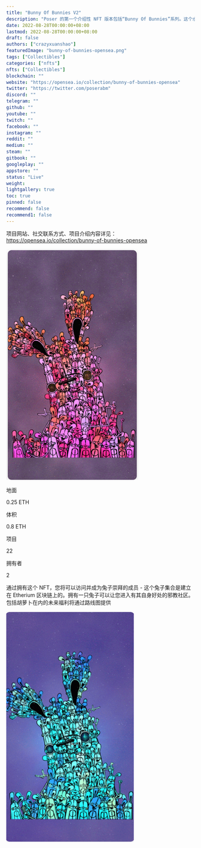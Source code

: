 ```yaml
---
title: "Bunny Of Bunnies V2"
description: "Poser 的第一个介绍性 NFT 版本包括“Bunny Of Bunnies”系列。这个水滴以 Poser 国际公认的涂鸦角色为特色，他们眼中的奖品。"
date: 2022-08-28T00:00:00+08:00
lastmod: 2022-08-28T00:00:00+08:00
draft: false
authors: ["crazyxuanshao"]
featuredImage: "bunny-of-bunnies-opensea.png"
tags: ["Collectibles"]
categories: ["nfts"]
nfts: ["Collectibles"]
blockchain: ""
website: "https://opensea.io/collection/bunny-of-bunnies-opensea"
twitter: "https://twitter.com/poserabm"
discord: ""
telegram: ""
github: ""
youtube: ""
twitch: ""
facebook: ""
instagram: ""
reddit: ""
medium: ""
steam: ""
gitbook: ""
googleplay: ""
appstore: ""
status: "Live"
weight: 
lightgallery: true
toc: true
pinned: false
recommend: false
recommend1: false
---
```

项目网站、社交联系方式、项目介绍内容详见：https://opensea.io/collection/bunny-of-bunnies-opensea

![dasd](dasd.png)

地面

0.25 ETH

体积

0.8 ETH

项目

22

拥有者

2

通过拥有这个 NFT，您将可以访问并成为兔子崇拜的成员 - 这个兔子集合是建立在 Etherium 区块链上的。拥有一只兔子可以让您进入有其自身好处的邪教社区。包括胡萝卜在内的未来福利将通过路线图提供



![dwqd](dwqd.png)
